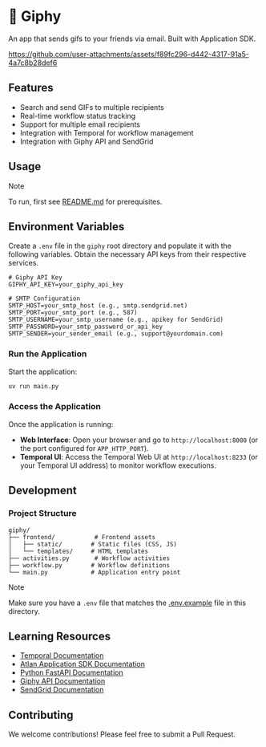 # 🤡 Giphy

An app that sends gifs to your friends via email. Built with Application SDK.

https://github.com/user-attachments/assets/f89fc296-d442-4317-91a5-4a7c8b28def6

## Features

- Search and send GIFs to multiple recipients
- Real-time workflow status tracking
- Support for multiple email recipients
- Integration with Temporal for workflow management
- Integration with Giphy API and SendGrid

## Usage

> [!NOTE]
> To run, first see [README.md](../README.md) for prerequisites.

## Environment Variables

Create a `.env` file in the `giphy` root directory and populate it with the following variables. Obtain the necessary API keys from their respective services.

```env
# Giphy API Key
GIPHY_API_KEY=your_giphy_api_key

# SMTP Configuration
SMTP_HOST=your_smtp_host (e.g., smtp.sendgrid.net)
SMTP_PORT=your_smtp_port (e.g., 587)
SMTP_USERNAME=your_smtp_username (e.g., apikey for SendGrid)
SMTP_PASSWORD=your_smtp_password_or_api_key
SMTP_SENDER=your_sender_email (e.g., support@yourdomain.com)
```

### Run the Application

Start the application:

```bash
uv run main.py
```

### Access the Application

Once the application is running:

-   **Web Interface**: Open your browser and go to `http://localhost:8000` (or the port configured for `APP_HTTP_PORT`).
-   **Temporal UI**: Access the Temporal Web UI at `http://localhost:8233` (or your Temporal UI address) to monitor workflow executions.

## Development

### Project Structure

```
giphy/
├── frontend/           # Frontend assets
│   ├── static/        # Static files (CSS, JS)
│   └── templates/     # HTML templates
├── activities.py       # Workflow activities
├── workflow.py        # Workflow definitions
└── main.py            # Application entry point
```

> [!NOTE]
> Make sure you have a `.env` file that matches the [.env.example](.env.example) file in this directory.


## Learning Resources

- [Temporal Documentation](https://docs.temporal.io/)
- [Atlan Application SDK Documentation](https://github.com/atlanhq/application-sdk/tree/main/docs)
- [Python FastAPI Documentation](https://fastapi.tiangolo.com/)
- [Giphy API Documentation](https://developers.giphy.com/docs/api)
- [SendGrid Documentation](https://docs.sendgrid.com/)

## Contributing

We welcome contributions! Please feel free to submit a Pull Request.
